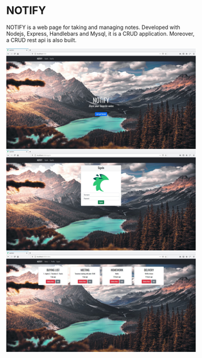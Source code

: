 # NOTIFY
NOTIFY is a web page for taking and managing notes. Developed with Nodejs, Express, Handlebars and Mysql, it is a CRUD application. Moreover, a CRUD rest api is also built.

![](docs/notify_index.jpg)
![](docs/notify_signin.jpg)
![](docs/notify_notes.jpg)
